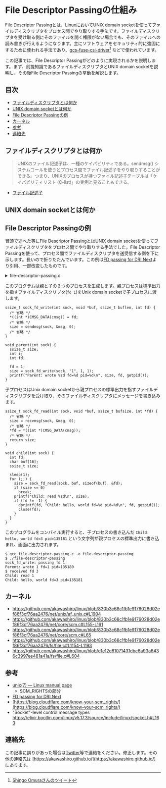 # File Descriptor Passingの仕組み <!-- omit in toc -->

File Descriptor Passingとは、LinuxにおいてUNIX domain socketを使ってファイルディスクリプタをプロセス間でやり取りする手法です。ファイルディスクリプタを受け取る側にそのファイルを開く権限がない場合でも、そのファイルへの読み書きが行えるようになります。主にソフトウェアをセキュリティ的に強固にするために使われる手法であり、[gcs-fuse-csi-driver](https://github.com/GoogleCloudPlatform/gcs-fuse-csi-driver)[^1] などで使われています。

この記事では、File Descriptor Passingがどのように実現されるかを説明します。まず、前提知識であるファイルディスクリプタとUNIX domain socketを説明し、その後File Descriptor Passingの挙動を解説します。

## 目次 <!-- omit in toc -->
- [ファイルディスクリプタとは何か](#ファイルディスクリプタとは何か)
- [UNIX domain socketとは何か](#unix-domain-socketとは何か)
- [File Descriptor Passingの例](#file-descriptor-passingの例)
- [カーネル](#カーネル)
- [参考](#参考)
- [連絡先](#連絡先)

## ファイルディスクリプタとは何か
> UNIXのファイル記述子は、一種のケイパビリティである。sendmsg() システムコールを使うとプロセス間でファイル記述子をやり取りすることができる。つまり、UNIXのプロセスが持つファイル記述子テーブルは「ケイパビリティリスト (C-list)」の実例と見ることもできる。
- [ファイル記述子](https://ja.wikipedia.org/wiki/%E3%83%95%E3%82%A1%E3%82%A4%E3%83%AB%E8%A8%98%E8%BF%B0%E5%AD%90)

## UNIX domain socketとは何か

## File Descriptor Passingの例
冒頭で述べた等にFile Descriptor PassingとはUNIX domain socketを使ってファイルディスクリプタをプロセス間でやり取りする手法でした。File Descriptor Passingを使って、プロセス間でファイルディスクリプタを送受信する例を下に示します。長いので折りたたんでいます。この例は[FD passing for DRI.Next](https://keithp.com/blogs/fd-passing/)より引用、一部改変したものです。

<details>
<summary>file-descriptor-passing.c</summary>

```
/* 
 * Run this program with
 * gcc file-descriptor-passing.c -o file-descriptor-passing && ./file-descriptor-passing
 *
*/

#include <stdio.h>
#include <stdlib.h>
#include <sys/socket.h>
#include <unistd.h>

ssize_t sock_fd_write(int sock, void *buf, ssize_t buflen, int fd) {
  ssize_t size;
  struct msghdr msg;
  struct iovec iov;
  union {
    struct cmsghdr cmsghdr;
    char control[CMSG_SPACE(sizeof(int))];
  } cmsgu;
  struct cmsghdr *cmsg;

  iov.iov_base = buf;
  iov.iov_len = buflen;

  msg.msg_name = NULL;
  msg.msg_namelen = 0;
  msg.msg_iov = &iov;
  msg.msg_iovlen = 1;

  if (fd != -1) {
    msg.msg_control = cmsgu.control;
    msg.msg_controllen = sizeof(cmsgu.control);

    cmsg = CMSG_FIRSTHDR(&msg);
    cmsg->cmsg_len = CMSG_LEN(sizeof(int));
    cmsg->cmsg_level = SOL_SOCKET;
    cmsg->cmsg_type = SCM_RIGHTS;

    printf("sock_fd_write: passing fd %d\n", fd);
    *((int *)CMSG_DATA(cmsg)) = fd;
  } else {
    msg.msg_control = NULL;
    msg.msg_controllen = 0;
    printf("sock_fd_write: not passing fd\n");
  }

  size = sendmsg(sock, &msg, 0);

  if (size < 0)
    perror("sock_fd_write: sendmsg");
  return size;
}

ssize_t sock_fd_read(int sock, void *buf, ssize_t bufsize, int *fd) {
  ssize_t size;

  if (fd) {
    struct msghdr msg;
    struct iovec iov;
    union {
      struct cmsghdr cmsghdr;
      char control[CMSG_SPACE(sizeof(int))];
    } cmsgu;
    struct cmsghdr *cmsg;

    iov.iov_base = buf;
    iov.iov_len = bufsize;

    msg.msg_name = NULL;
    msg.msg_namelen = 0;
    msg.msg_iov = &iov;
    msg.msg_iovlen = 1;
    msg.msg_control = cmsgu.control;
    msg.msg_controllen = sizeof(cmsgu.control);
    size = recvmsg(sock, &msg, 0);
    if (size < 0) {
      perror("recvmsg");
      exit(1);
    }
    cmsg = CMSG_FIRSTHDR(&msg);
    if (cmsg && cmsg->cmsg_len == CMSG_LEN(sizeof(int))) {
      if (cmsg->cmsg_level != SOL_SOCKET) {
        fprintf(stderr, "invalid cmsg_level %d\n", cmsg->cmsg_level);
        exit(1);
      }
      if (cmsg->cmsg_type != SCM_RIGHTS) {
        fprintf(stderr, "invalid cmsg_type %d\n", cmsg->cmsg_type);
        exit(1);
      }

      *fd = *((int *)CMSG_DATA(cmsg));
      printf("received fd %d\n", *fd);
    } else
      *fd = -1;
  } else {
    size = read(sock, buf, bufsize);
    if (size < 0) {
      perror("read");
      exit(1);
    }
  }
  return size;
}

void child(int sock) {
  int fd;
  char buf[16];
  ssize_t size;

  sleep(1);
  for (;;) {
    size = sock_fd_read(sock, buf, sizeof(buf), &fd);
    if (size <= 0)
      break;
    printf("Child: read %zd\n", size);
    if (fd != -1) {
      dprintf(fd, "Child: hello, world fd=%d pid=%d\n", fd, getpid());
      close(fd);
    }
  }
}

void parent(int sock) {
  ssize_t size;
  int i;
  int fd;

  fd = 1;
  size = sock_fd_write(sock, "1", 1, 1);
  printf("Parent: wrote %zd fd=%d pid=%d\n", size, fd, getpid());
}

int main(int argc, char **argv) {
  int sv[2];
  int pid;

  if (socketpair(AF_LOCAL, SOCK_STREAM, 0, sv) < 0) {
    perror("socketpair");
    exit(1);
  }
  switch ((pid = fork())) {
  case 0:
    close(sv[0]);
    child(sv[1]);
    break;
  case -1:
    perror("fork");
    exit(1);
  default:
    close(sv[1]);
    parent(sv[0]);
    break;
  }
  return 0;
}
```
</details>

このプログラムは親と子の２つのプロセスを生成します。親プロセスは標準出力を指すファイルディスクリプタ(`fd 1`)をUnix domain socketで子プロセスに渡します。
```
ssize_t sock_fd_write(int sock, void *buf, ssize_t buflen, int fd) {
  /* 省略 */
  *((int *)CMSG_DATA(cmsg)) = fd;
  /* 省略 */
  size = sendmsg(sock, &msg, 0);
  /* 省略 */
}

void parent(int sock) {
  ssize_t size;
  int i;
  int fd;

  fd = 1;
  size = sock_fd_write(sock, "1", 1, 1);
  printf("Parent: wrote %zd fd=%d pid=%d\n", size, fd, getpid());
}
```

子プロセスはUnix domain socketから親プロセスの標準出力を指すファイルディスクリプタを受け取り、そのファイルディスクリプタにメッセージを書き込みます。
```
ssize_t sock_fd_read(int sock, void *buf, ssize_t bufsize, int *fd) {
  /* 省略 */
  size = recvmsg(sock, &msg, 0);
  /* 省略 */
  *fd = *((int *)CMSG_DATA(cmsg));
  /* 省略 */
  return size;
}

void child(int sock) {
  int fd;
  char buf[16];
  ssize_t size;

  sleep(1);
  for (;;) {
    size = sock_fd_read(sock, buf, sizeof(buf), &fd);
    if (size <= 0)
      break;
    printf("Child: read %zd\n", size);
    if (fd != -1) {
      dprintf(fd, "Child: hello, world fd=%d pid=%d\n", fd, getpid());
      close(fd);
    }
  }
}
```

このプログラムをコンパイル実行すると、子プロセスの書き込んだ `Child: hello, world fd=3 pid=135181` という文字列が親プロセスの標準出力に書き込まれ、画面に出力されます。
```
$ gcc file-descriptor-passing.c -o file-descriptor-passing
$ ./file-descriptor-passing 
sock_fd_write: passing fd 1
Parent: wrote 1 fd=1 pid=135180
$ received fd 3
Child: read 1
Child: hello, world fd=3 pid=135181
```

## カーネル
- https://github.com/akawashiro/linux/blob/830b3c68c1fb1e9176028d02ef86f3cf76aa2476/net/unix/af_unix.c#L1904
- https://github.com/akawashiro/linux/blob/830b3c68c1fb1e9176028d02ef86f3cf76aa2476/net/core/scm.c#L155-L161
- https://github.com/akawashiro/linux/blob/830b3c68c1fb1e9176028d02ef86f3cf76aa2476/net/core/scm.c#L65
- https://github.com/akawashiro/linux/blob/830b3c68c1fb1e9176028d02ef86f3cf76aa2476/fs/file.c#L1154-L1193
- https://github.com/akawashiro/linux/blob/e1e12e81071431dbc6a93a6436c3997ee481a41a/fs/file.c#L604

## 参考
- [unix(7) — Linux manual page](https://man7.org/linux/man-pages/man7/unix.7.html)
  - SCM_RIGHTSの部分
- [FD passing for DRI.Next](https://keithp.com/blogs/fd-passing/)
- [https://blog.cloudflare.com/know-your-scm_rights/](https://blog.cloudflare.com/know-your-scm_rights/)
- "Socket"-level control message types https://elixir.bootlin.com/linux/v5.17.3/source/include/linux/socket.h#L163

## 連絡先
この記事に誤りがあった場合は[Twitter](https://twitter.com/a_kawashiro)等で連絡をください。修正します。その他の連絡先は [https://akawashiro.github.io/](https://akawashiro.github.io/) にあります。

[^1]: [Shingo Omuraさんのツイート](https://twitter.com/everpeace/status/1649211343428550661)